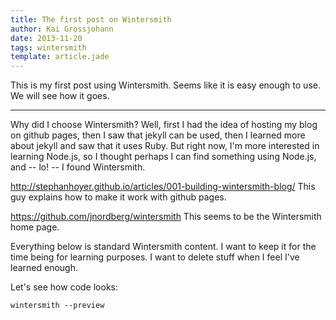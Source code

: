 ```yaml
---
title: The first post on Wintersmith
author: Kai Grossjohann
date: 2013-11-20
tags: wintersmith
template: article.jade
---
```


This is my first post using Wintersmith.  Seems like it is easy enough
to use.  We will see how it goes.

---

Why did I choose Wintersmith?  Well, first I had the idea of hosting
my blog on github pages, then I saw that jekyll can be used, then I
learned more about jekyll and saw that it uses Ruby.  But right now,
I'm more interested in learning Node.js, so I thought perhaps I
can find something using Node.js, and -- lo! -- I found Wintersmith.

http://stephanhoyer.github.io/articles/001-building-wintersmith-blog/
This guy explains how to make it work with github pages.

https://github.com/jnordberg/wintersmith
This seems to be the Wintersmith home page.

Everything below is standard Wintersmith content.  I want to keep it
for the time being for learning purposes.  I want to delete stuff
when I feel I've learned enough.

Let's see how code looks:

    wintersmith --preview
